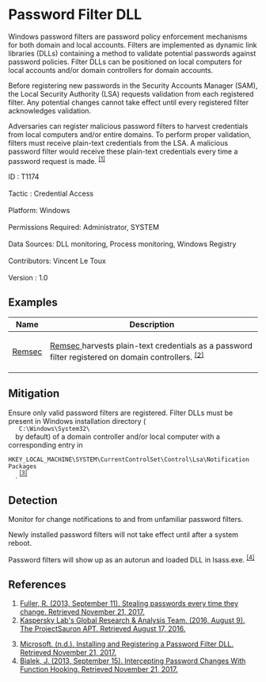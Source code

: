 <div class="container-fluid">
 <h1>
  Password Filter DLL
 </h1>
 <div class="row">
  <div class="col-md-8 description-body">
   <p>
    Windows password filters are password policy enforcement mechanisms for both domain and local accounts. Filters are implemented as dynamic link libraries (DLLs) containing a method to validate potential passwords against password policies. Filter DLLs can be positioned on local computers for local accounts and/or domain controllers for domain accounts.
   </p>
   <p>
    Before registering new passwords in the Security Accounts Manager (SAM), the Local Security Authority (LSA) requests validation from each registered filter. Any potential changes cannot take effect until every registered filter acknowledges validation.
   </p>
   <p>
    Adversaries can register malicious password filters to harvest credentials from local computers and/or entire domains. To perform proper validation, filters must receive plain-text credentials from the LSA. A malicious password filter would receive these plain-text credentials every time a password request is made.
    <span class="scite-citeref-number" data-reference="Carnal Ownage Password Filters Sept 2013" id="scite-ref-1-a">
     <sup>
      <a aria-describedby="qtip-0" data-hasqtip="0" href="http://carnal0wnage.attackresearch.com/2013/09/stealing-passwords-every-time-they.html" target="_blank">
       [1]
      </a>
     </sup>
    </span>
   </p>
  </div>
  <div class="col-md-4">
   <div class="card">
    <div class="card-body">
     <div class="card-data">
      <span class="h5 card-title">
       ID
      </span>
      : T1174
      <br/>
      <br/>
     </div>
     <div class="card-data">
      <span class="h5 card-title">
      </span>
     </div>
     <div class="card-data">
      <span class="h5 card-title">
       Tactic
      </span>
      : Credential Access
      <br/>
      <br/>
     </div>
     <div class="card-data">
      <span class="h5 card-title">
       Platform:
      </span>
      Windows
      <br/>
      <br/>
     </div>
     <div class="card-data">
      <span class="h5 card-title">
      </span>
     </div>
     <div class="card-data">
      <span class="h5 card-title">
       Permissions Required:
      </span>
      Administrator, SYSTEM
      <br/>
      <br/>
     </div>
     <div class="card-data">
      <span class="h5 card-title">
      </span>
     </div>
     <div class="card-data">
      <span class="h5 card-title">
       Data Sources:
      </span>
      DLL monitoring, Process monitoring, Windows Registry
      <br/>
      <br/>
     </div>
     <div class="card-data">
      <span class="h5 card-title">
      </span>
     </div>
     <div class="card-data">
      <span class="h5 card-title">
      </span>
     </div>
     <div class="card-data">
      <span class="h5 card-title">
      </span>
     </div>
     <div class="card-data">
      <span class="h5 card-title">
      </span>
     </div>
     <div class="card-data">
      <span class="h5 card-title">
      </span>
     </div>
     <div class="card-data">
      <span class="h5 card-title">
      </span>
     </div>
     <div class="card-data">
      <span class="h5 card-title">
       Contributors:
      </span>
      Vincent Le Toux
      <br/>
      <br/>
     </div>
     <div class="card-data">
      <span class="h5 card-title">
       Version
      </span>
      : 1.0
     </div>
    </div>
   </div>
  </div>
 </div>
 <h2 class="pt-3" id="examples">
  Examples
 </h2>
 <table class="table table-bordered table-light mt-2">
  <thead>
   <tr>
    <th scope="col">
     Name
    </th>
    <th scope="col">
     Description
    </th>
   </tr>
  </thead>
  <tbody class="bg-white">
   <tr>
    <td>
     <a href="https://attack.mitre.org/software/S0125">
      Remsec
     </a>
    </td>
    <td>
     <p>
      <a href="https://attack.mitre.org/software/S0125">
       Remsec
      </a>
      harvests plain-text credentials as a password filter registered on domain controllers.
      <span class="scite-citeref-number" data-reference="Kaspersky ProjectSauron Full Report" id="scite-ref-2-a" onclick="scrollToRef('scite-2')">
       <sup>
        <a aria-describedby="qtip-1" data-hasqtip="1" href="https://securelist.com/files/2016/07/The-ProjectSauron-APT_research_KL.pdf" target="_blank">
         [2]
        </a>
       </sup>
      </span>
     </p>
    </td>
   </tr>
  </tbody>
 </table>
 <h2 class="pt-3" id="mitigation">
  Mitigation
 </h2>
 <p>
  Ensure only valid password filters are registered. Filter DLLs must be present in Windows installation directory (
  <code>
   C:\Windows\System32\
  </code>
  by default) of a domain controller and/or local computer with a corresponding entry in
  <code>
   HKEY_LOCAL_MACHINE\SYSTEM\CurrentControlSet\Control\Lsa\Notification Packages
  </code>
  .
  <span class="scite-citeref-number" data-reference="Microsoft Install Password Filter n.d" id="scite-ref-3-a">
   <sup>
    <a aria-describedby="qtip-2" data-hasqtip="2" href="https://msdn.microsoft.com/library/windows/desktop/ms721766.aspx" target="_blank">
     [3]
    </a>
   </sup>
  </span>
 </p>
 <h2 class="pt-3" id="detection">
  Detection
 </h2>
 <p>
  Monitor for change notifications to and from unfamiliar password filters.
 </p>
 <p>
  Newly installed password filters will not take effect until after a system reboot.
 </p>
 <p>
  Password filters will show up as an autorun and loaded DLL in lsass.exe.
  <span class="scite-citeref-number" data-reference="Clymb3r Function Hook Passwords Sept 2013" id="scite-ref-4-a">
   <sup>
    <a aria-describedby="qtip-3" data-hasqtip="3" href="https://clymb3r.wordpress.com/2013/09/15/intercepting-password-changes-with-function-hooking/" target="_blank">
     [4]
    </a>
   </sup>
  </span>
 </p>
 <h2 class="pt-3" id="references">
  References
 </h2>
 <div class="row">
  <div class="col">
   <ol>
    <li>
     <span class="scite-citation" id="scite-1">
      <span class="scite-citation-text">
       <a class="external text" href="http://carnal0wnage.attackresearch.com/2013/09/stealing-passwords-every-time-they.html" name="scite-1" rel="nofollow" target="_blank">
        Fuller, R. (2013, September 11). Stealing passwords every time they change. Retrieved November 21, 2017.
       </a>
      </span>
     </span>
    </li>
    <li>
     <span class="scite-citation" id="scite-2">
      <span class="scite-citation-text">
       <a class="external text" href="https://securelist.com/files/2016/07/The-ProjectSauron-APT_research_KL.pdf" name="scite-2" rel="nofollow" target="_blank">
        Kaspersky Lab's Global Research &amp; Analysis Team. (2016, August 9). The ProjectSauron APT. Retrieved August 17, 2016.
       </a>
      </span>
     </span>
    </li>
   </ol>
  </div>
  <div class="col">
   <ol start="3.0">
    <li>
     <span class="scite-citation" id="scite-3">
      <span class="scite-citation-text">
       <a class="external text" href="https://msdn.microsoft.com/library/windows/desktop/ms721766.aspx" name="scite-3" rel="nofollow" target="_blank">
        Microsoft. (n.d.). Installing and Registering a Password Filter DLL. Retrieved November 21, 2017.
       </a>
      </span>
     </span>
    </li>
    <li>
     <span class="scite-citation" id="scite-4">
      <span class="scite-citation-text">
       <a class="external text" href="https://clymb3r.wordpress.com/2013/09/15/intercepting-password-changes-with-function-hooking/" name="scite-4" rel="nofollow" target="_blank">
        Bialek, J. (2013, September 15). Intercepting Password Changes With Function Hooking. Retrieved November 21, 2017.
       </a>
      </span>
     </span>
    </li>
   </ol>
  </div>
 </div>
</div>
